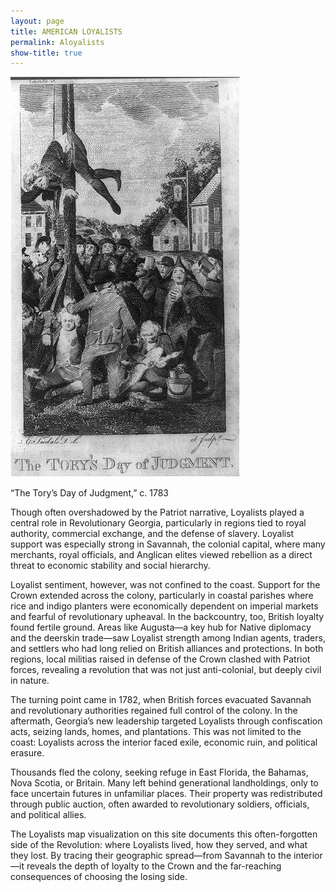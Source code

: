 ```yaml
---
layout: page
title: AMERICAN LOYALISTS
permalink: Aloyalists
show-title: true
---
```


<div class="max-w-5xl mx-auto">

  <div class="float-right ml-6 mb-4 w-[300px]">
    <img src="/assets/img/Judgment.jpg" alt="Tory's Day of Judgment" class="rounded-xl shadow-lg w-full h-auto">
    <p class="text-sm text-gray-500 text-center mt-1">“The Tory’s Day of Judgment,” c. 1783</p>
  </div>

  <p class="text-lg text-gray-700 leading-relaxed">
    Though often overshadowed by the Patriot narrative, Loyalists played a central role in Revolutionary Georgia, particularly in regions tied to royal authority, commercial exchange, and the defense of slavery. Loyalist support was especially strong in Savannah, the colonial capital, where many merchants, royal officials, and Anglican elites viewed rebellion as a direct threat to economic stability and social hierarchy.
  </p>

  <p class="text-lg text-gray-700 leading-relaxed">
    Loyalist sentiment, however, was not confined to the coast. Support for the Crown extended across the colony, particularly in coastal parishes where rice and indigo planters were economically dependent on imperial markets and fearful of revolutionary upheaval. In the backcountry, too, British loyalty found fertile ground. Areas like Augusta—a key hub for Native diplomacy and the deerskin trade—saw Loyalist strength among Indian agents, traders, and settlers who had long relied on British alliances and protections. In both regions, local militias raised in defense of the Crown clashed with Patriot forces, revealing a revolution that was not just anti-colonial, but deeply civil in nature.
  </p>

  <p class="text-lg text-gray-700 leading-relaxed">
    The turning point came in 1782, when British forces evacuated Savannah and revolutionary authorities regained full control of the colony. In the aftermath, Georgia’s new leadership targeted Loyalists through confiscation acts, seizing lands, homes, and plantations. This was not limited to the coast: Loyalists across the interior faced exile, economic ruin, and political erasure.
  </p>

  <p class="text-lg text-gray-700 leading-relaxed">
    Thousands fled the colony, seeking refuge in East Florida, the Bahamas, Nova Scotia, or Britain. Many left behind generational landholdings, only to face uncertain futures in unfamiliar places. Their property was redistributed through public auction, often awarded to revolutionary soldiers, officials, and political allies.
  </p>

  <p class="text-lg text-gray-700 leading-relaxed">
    The Loyalists map visualization on this site documents this often-forgotten side of the Revolution: where Loyalists lived, how they served, and what they lost. By tracing their geographic spread—from Savannah to the interior—it reveals the depth of loyalty to the Crown and the far-reaching consequences of choosing the losing side.
  </p>

</div>
